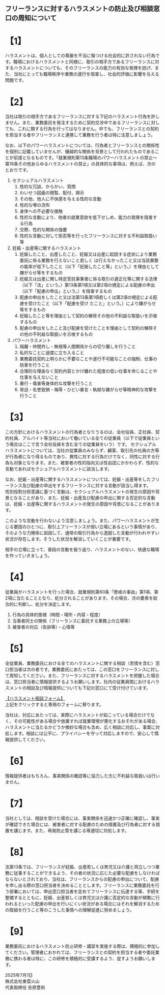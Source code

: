 ## フリーランスに対するハラスメントの防止及び相談窓口の周知について

# 【1】

ハラスメントは、個人としての尊厳を不当に傷つける社会的に許されない行為です。職場におけるハラスメントと同様に、取引の相手方であるフリーランスに対するハラスメントについても、そのフリーランスの能力の有効な発揮を妨げ、また、当社にとっても職場秩序や業務の遂行を阻害し、社会的評価に影響を与える問題です。

# 【2】

当社は取引の相手方であるフリーランスに対する下記のハラスメント行為を許しません。また、業務委託を発注するために契約交渉中であるフリーランスに対しても、これに類する行為を行ってはなりません。中でも、フリーランスとの契約を担当する者やフリーランスと連携して業務を行う者は特に注意しましょう。  

なお、以下のパワーハラスメントについては、行為者とフリーランスとの関係性を個別に記載していませんが、優越的な関係を背景として行われたものであることが前提となるものです。「就業規則第13条職場のパワーハラスメントの禁止〜第16条その他あらゆるハラスメントの禁止」の具体的な事項は、例えば、次のとおりです。

1. セクシュアルハラスメント
	1. 性的な冗談、からかい、質問 
    2. わいせつ図画の閲覧、配付、掲示
    3. その他、他人に不快感を与える性的な言動
    4. 性的な噂の流布
    5. 身体への不必要な接触
    6. 性的な言動により、他者の就業意欲を低下せしめ、能力の発揮を阻害する行為
    7. 交際、性的な関係の強要
    8. 性的な言動に対して拒否等を行ったフリーランスに対する不利益取扱い等 
2. 妊娠・出産等に関するハラスメント
    1. 妊娠したこと、出産したこと、妊娠又は出産に起因する症状により業務委託に係る業務を行えないこと若しく は行えなかったこと又は当該業務の能率が低下したこと（以下「妊娠したこと等」という。）を理由として嫌がらせ等をするもの
    2. 妊娠又は出産に関し特定受託事業者に係る取引の適正化等に関する法律（以下「法」という。）第13条第1項又は第2項の規定による配慮の申出（以下「配慮の申出」という。）を阻害するもの
    3. 配慮の申出をしたこと又は法第13条第1項若しくは第2項の規定による配慮を受けたこと（以下「配慮を受け たこと」という。）により嫌がらせ等をするもの
    4. 妊娠したこと等を理由として契約の解除その他の不利益な取扱いを示唆するもの
    5. 配慮の申出をしたこと及び配慮を受けたことを理由として契約の解除その他の不利益な取扱いを示唆するもの
3. パワーハラスメント
    1. 隔離・仲間外し・無視等人間関係からの切り離しを行うこと
    2. 私的なことに過度に立ち入ること
    3. 業務委託契約上明らかに不要なことや遂行不可能なことの強制、仕事の妨害を行うこと
    4. 合理的な理由なく契約内容とかけ離れた程度の低い仕事を命じることや仕事を与えないこと
    5. 暴行・傷害等身体的な攻撃を行うこと
    6. 脅迫・名誉毀損・侮辱・ひどい暴言・執拗な嫌がらせ等精神的な攻撃を行うこと 

# 【3】

この方針におけるハラスメントの行為者となりうるのは、会社役員、正社員、契約社員、アルバイト等当社において働いている全ての従業員（以下で従業員という場合はここで言う会社役員を含む全ての従業員をいう）です。
セクシュアルハラスメントについては、当社の従業員のみならず、顧客、取引先の社員の方等が行為者になり得るものであり、異性に対する行為だけでなく、同性に対する行為も対象となります。また、被害者の性的指向又は性自認にかかわらず、性的な言動であればセクシュアルハラスメントに該当します。

なお、妊娠・出産等に関するハラスメントについては、妊娠・出産等をしたフリーランス及び配慮の申出をするフリーランスに対する言動が該当し得ます。  
性別役割分担意識に基づく言動は、セクシュアルハラスメントの発生の原因や背景となることがあり、また、妊娠・出産及び配慮の申出に関する否定的な言動は、妊娠・出産等に関するハラスメントの発生の原因や背景になることがあります。

このような言動を行わないよう注意しましょう。また、パワーハラスメントが生じる要因のひとつに、取引上フリーランスが弱い立場にあるという事情があり、そのような力関係に起因して、通常の取引行為から逸脱した言動が行われやすい状況が存在します。そうした状況を解消していくことが重要です。

相手の立場に立って、普段の言動を振り返り、ハラスメントのない、快適な職場を作っていきましょう。

# 【4】

従業員がハラスメントを行った場合、就業規則第60条「懲戒の事由」第1項、第2項に当たることとなり、処分されることがあります。その場合、次の要素を総合的に判断し、処分を決定します。

1. 行為の具体的態様（時間・場所・内容・程度）
2. 当事者同士の関係（フリーランスに委託する業務上の立場等）
3. 被害者の対応（告訴等）・心情等

# 【5】

全従業員、業務委託における全てのハラスメントに関する相談（苦情を含む）窓口担当者は次の者です。業務委託にあたっては、この窓口をフリーランスに対して周知してください。また、フリーランスに対するハラスメントを把握した場合は、窓口担当者に情報提供するようお願いします。社内の従業員間におけるハラスメントの相談及び情報提供についても下記の窓口にて受け付けています。

[【ハラスメント相談フォーム】](https://forms.gle/gPBa1xyFdRDESeJ57)  
上記をクリックすると専用のフォームに移ります。

当社は、対応にあたっては、実際にハラスメントが起こっている場合だけでなく、その可能性がある場合や放置すれば就業環境が悪化するおそれがある場合、ハラスメントに当たるかどうか微妙な場合も含め、広く相談に対応し、事案に対処します。相談には公平に、プライバシーを守って対応しますので、安心して情報提供してください。

# 【6】

情報提供者はもちろん、事実関係の確認等に協力した方に不利益な取扱いは行いません。

# 【7】

当社としては、相談を受けた場合には、事実関係を迅速かつ正確に確認し、事実が確認できた場合には、被害者に対する配慮のための措置及び行為者に対する措置を講じます。また、再発防止策を講じる等適切に対処します。

# 【8】

法第13条では、フリーランスが妊娠、出産若しくは育児又は介護と両立しつつ業務に従事することができるよう、その者の状況に応じた必要な配慮をしなければならないとされており、当社は、フリーランスからの配慮の申出について、配慮を申し出る際の窓口担当者を決めることとします。フリーランスに業務委託を行う部署においては、申出窓口担当者を定めてフリーランスに伝達する等、手続を整備するとともに、妊娠、出産若しくは育児又は介護に否定的な言動が頻繁に行われるといった配慮の申出を行いにくい状況がある場合にはそれを解消するための取組を行うこと等のこうした事情への理解促進に努めましょう。

# 【9】

業務委託におけるハラスメント防止研修・講習を実施する際は、積極的に参加してください。管理者におかれては、フリーランスとの契約を担当する者や委託業務に携わる者は特に、この研修を積極的に受講するよう、促すようお願いします。

2025年7月1日  
株式会社東雲火山  
代表取締役 告原豊和
